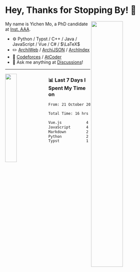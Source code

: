 # Hey, Thanks for Stopping By! 🦭

<picture>
    <source media="(prefers-color-scheme: dark)" srcset="https://github-readme-stats.vercel.app/api?username=amomorning&show_icons=true&theme=noctis_minimus&hide=issues">
    <img align="right" width="45%" src="https://github-readme-stats.vercel.app/api?username=amomorning&show_icons=true&theme=graywhite&hide=issues">
</picture>


My name is Yichen Mo, a PhD candidate at [Inst. AAA](https://archialgo.com).

-   :gear: Python / Typst / C++ / Java / JavaScript / Vue / C# / $\LaTeX$ 
-   :pencil2: [ArchiWeb](https://web.archialgo.com) / [ArchiJSON](https://www.food4rhino.com/en/app/archijson) / [ArchIndex](https://index.archialgo.com/) 
-   :abacus: [Codeforces](https://codeforces.com/profile/LaPluma) / [AtCoder](https://atcoder.jp/users/amomorning)
-   :thought_balloon: Ask me anything at [Discussions](https://github.com/amomorning/amomorning/discussions/new)!


---

<picture>
    <source media="(prefers-color-scheme: dark)" srcset="https://github-readme-stats.vercel.app/api/top-langs/?username=amomorning&hide=Mathematica&theme=noctis_minimus">
    <img align="left" width="27%" src="https://github-readme-stats.vercel.app/api/top-langs/?username=amomorning&hide=Mathematica&theme=graywhite">
</picture>

  
### 📊 Last 7 Days I Spent My Time on

<!--START_SECTION:waka-->

```txt
From: 21 October 2024 - To: 28 October 2024

Total Time: 16 hrs 46 mins

Vue.js           4 hrs 43 mins   ███████░░░░░░░░░░░░░░░░░░   28.14 %
JavaScript       4 hrs 25 mins   ██████▓░░░░░░░░░░░░░░░░░░   26.34 %
Markdown         2 hrs 47 mins   ████▒░░░░░░░░░░░░░░░░░░░░   16.69 %
Python           2 hrs 27 mins   ███▓░░░░░░░░░░░░░░░░░░░░░   14.62 %
Typst            1 hr 59 mins    ███░░░░░░░░░░░░░░░░░░░░░░   11.89 %
```

<!--END_SECTION:waka-->　　
